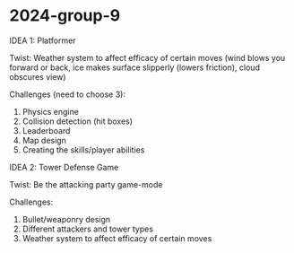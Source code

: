 # 2024-group-9
IDEA 1: Platformer

Twist: Weather system to affect efficacy of certain moves (wind blows you forward or back, ice makes surface slipperly (lowers friction), cloud obscures view)

Challenges (need to choose 3): 
1. Physics engine
2. Collision detection (hit boxes)
3. Leaderboard
4. Map design
5. Creating the skills/player abilities

IDEA 2: Tower Defense Game

Twist: Be the attacking party game-mode

Challenges: 
1. Bullet/weaponry design
2. Different attackers and tower types
3. Weather system to affect efficacy of certain moves

